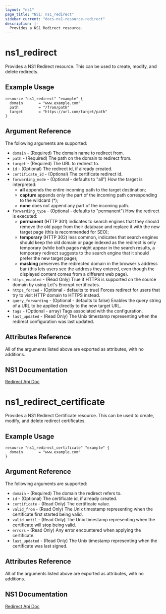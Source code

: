 ```yaml
---
layout: "ns1"
page_title: "NS1: ns1_redirect"
sidebar_current: "docs-ns1-resource-redirect"
description: |-
  Provides a NS1 Redirect resource.
---
```


# ns1\_redirect

Provides a NS1 Redirect resource. This can be used to create, modify, and delete redirects.

## Example Usage

```hcl
resource "ns1_redirect" "example" {
  domain       = "www.example.com"
  path         = "/from/path"
  target       = "https://url.com/target/path"
}
```

## Argument Reference

The following arguments are supported:

* `domain` - (Required) The domain name to redirect from.
* `path` - (Required) The path on the domain to redirect from.
* `target` - (Required) The URL to redirect to.
* `id` - (Optional) The redirect id, if already created.
* `certificate_id` - (Optional) The certificate redirect id.
* `forwarding_mode` - (Optional - defaults to "all") How the target is interpreted:
  * __all__       appends the entire incoming path to the target destination;
  * __capture__   appends only the part of the incoming path corresponding to the wildcard (*);
  * __none__      does not append any part of the incoming path.
* `forwarding_type` - (Optional - defaults to "permanent") How the redirect is executed:
  * __permanent__ (HTTP 301) indicates to search engines that they should remove the old page from
                  their database and replace it with the new target page (this is recommended for SEO);
  * __temporary__ (HTTP 302) less common, indicates that search engines should keep the old domain or
                  page indexed as the redirect is only temporary (while both pages might appear in the
                  search results, a temporary redirect suggests to the search engine that it should
                  prefer the new target page);
  * __masking__   preserves the redirected domain in the browser's address bar (this lets users see the
                  address they entered, even though the displayed content comes from a different web page).
* `https_enabled` - (Read Only) True if HTTPS is supported on the source domain by using Let's Encrypt certificates.
* `https_forced` - (Optional - defaults to true) Forces redirect for users that try to visit HTTP domain to HTTPS instead.
* `query_forwarding` - (Optional - defaults to false) Enables the query string of a URL to be applied directly to the new target URL.
* `tags` - (Optional - array) Tags associated with the configuration.
* `last_updated` - (Read Only) The Unix timestamp representing when the redirect configuration was last updated.

## Attributes Reference

All of the arguments listed above are exported as attributes, with no
additions.

## NS1 Documentation

[Redirect Api Doc](https://ns1.com/api#redirect)


# ns1\_redirect\_certificate

Provides a NS1 Redirect Certificate resource. This can be used to create, modify, and delete redirect certificates.

## Example Usage

```hcl
resource "ns1_redirect_certificate" "example" {
  domain       = "www.example.com"
}
```

## Argument Reference

The following arguments are supported:

* `domain` - (Required) The domain the redirect refers to.
* `id` - (Optional) The certificate id, if already created.
* `certificate` - (Read Only) The certificate value.
* `valid_from` - (Read Only) The Unix timestamp representing when the certificate first started being valid.
* `valid_until` - (Read Only) The Unix timestamp representing when the certificate will stop being valid.
* `errors` - (Read Only) Any error encountered when applying the certificate.
* `last_updated` - (Read Only) The Unix timestamp representing when the certificate was last signed.

## Attributes Reference

All of the arguments listed above are exported as attributes, with no
additions.

## NS1 Documentation

[Redirect Api Doc](https://ns1.com/api#redirect)
